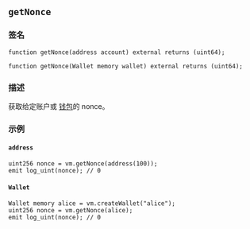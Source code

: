 ## `getNonce`

### 签名

```solidity
function getNonce(address account) external returns (uint64);
```

```solidity
function getNonce(Wallet memory wallet) external returns (uint64);
```

### 描述

获取给定账户或 [钱包](./create-wallet.md)的 nonce。

### 示例

#### `address`
```solidity
uint256 nonce = vm.getNonce(address(100));
emit log_uint(nonce); // 0
```

#### `Wallet`
```solidity
Wallet memory alice = vm.createWallet("alice");
uint256 nonce = vm.getNonce(alice);
emit log_uint(nonce); // 0
```